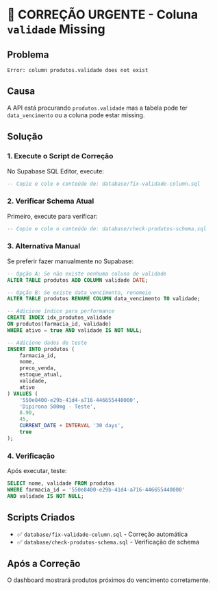 # 🚨 CORREÇÃO URGENTE - Coluna `validade` Missing

## Problema
```
Error: column produtos.validade does not exist
```

## Causa
A API está procurando `produtos.validade` mas a tabela pode ter `data_vencimento` ou a coluna pode estar missing.

## Solução

### 1. Execute o Script de Correção
No Supabase SQL Editor, execute:
```sql
-- Copie e cole o conteúdo de: database/fix-validade-column.sql
```

### 2. Verificar Schema Atual
Primeiro, execute para verificar:
```sql
-- Copie e cole o conteúdo de: database/check-produtos-schema.sql
```

### 3. Alternativa Manual
Se preferir fazer manualmente no Supabase:

```sql
-- Opção A: Se não existe nenhuma coluna de validade
ALTER TABLE produtos ADD COLUMN validade DATE;

-- Opção B: Se existe data_vencimento, renomeie
ALTER TABLE produtos RENAME COLUMN data_vencimento TO validade;

-- Adicione índice para performance
CREATE INDEX idx_produtos_validade 
ON produtos(farmacia_id, validade) 
WHERE ativo = true AND validade IS NOT NULL;

-- Adicione dados de teste
INSERT INTO produtos (
    farmacia_id, 
    nome, 
    preco_venda, 
    estoque_atual, 
    validade, 
    ativo
) VALUES (
    '550e8400-e29b-41d4-a716-446655440000',
    'Dipirona 500mg - Teste',
    8.90,
    45,
    CURRENT_DATE + INTERVAL '30 days',
    true
);
```

### 4. Verificação
Após executar, teste:
```sql
SELECT nome, validade FROM produtos 
WHERE farmacia_id = '550e8400-e29b-41d4-a716-446655440000'
AND validade IS NOT NULL;
```

## Scripts Criados
- ✅ `database/fix-validade-column.sql` - Correção automática
- ✅ `database/check-produtos-schema.sql` - Verificação de schema

## Após a Correção
O dashboard mostrará produtos próximos do vencimento corretamente.